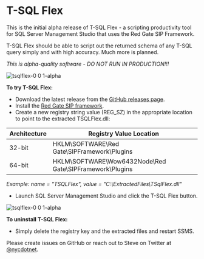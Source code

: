 T-SQL Flex
==========

This is the initial alpha release of T-SQL Flex - a scripting productivity tool for SQL Server Management Studio that uses the Red Gate SIP Framework.

T-SQL Flex should be able to script out the returned schema of any T-SQL query simply and with high accuracy.  Much more is planned.

*This is alpha-quality software - DO NOT RUN IN PRODUCTION!!!*

![tsqlflex-0 0 1-alpha](https://cloud.githubusercontent.com/assets/3755379/3141685/44ecfa22-e992-11e3-8f0b-fe49879dae80.png)


**To try T-SQL Flex:**
  * Download the latest release from the [GitHub releases page](https://github.com/nycdotnet/TSqlFlex/releases).
  * Install the [Red Gate SIP framework](http://documentation.red-gate.com/display/MA/Redistributing+the+framework).
  * Create a new registry string value (REG_SZ) in the appropriate location to point to the extracted TSQLFlex.dll:

|Architecture|Registry Value Location|
|----|-----|
|32-bit|HKLM\SOFTWARE\Red Gate\SIPFramework\Plugins|
|64-bit|HKLM\SOFTWARE\Wow6432Node\Red Gate\SIPFramework\Plugins|
*Example: name = "TSQLFlex", value = "C:\ExtractedFiles\TSqlFlex.dll"*
  * Launch SQL Server Management Studio and click the T-SQL Flex button.

![tsqlflex-0 0 1-alpha](https://cloud.githubusercontent.com/assets/3755379/3141685/44ecfa22-e992-11e3-8f0b-fe49879dae80.png)

**To uninstall T-SQL Flex:**
  * Simply delete the registry key and the extracted files and restart SSMS.

Please create issues on GitHub or reach out to Steve on Twitter at [@nycdotnet](https://twitter.com/nycdotnet).

